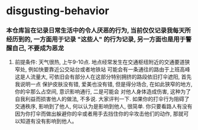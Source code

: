 # disgusting-behavior
### 本仓库旨在记录日常生活中的令人厌恶的行为, 当前仅仅记录我每天所经历到的, 一方面用于记录 "这些人" 的行为记录, 另一方面也是用于警醒自己, 不要成为恶龙

1. 前提条件: 天气很热, 上午9-10点. 地点经常发生在交通枢纽附近的交通要道狭窄处, 例如快要靠近公交站台或者地铁站
可能会有一条通往的路由于上班高峰这是人流量大, 可依旧会有部分人在这部分特别拥挤的路段依旧打伞遮阳, 首先我说明一点
保护皮肤没有错, 爱美也没有错, 但是得分场合, 在如此狭窄的地方, 你的伞那么占空间, 意识影响通行, 二是可能会
对他人身体造成伤害, 这种为了自我利益而损害他人的做法, 不多说. 大家评判一下. 如果你的打伞行为阻碍了交通秩序, 影响到了他人,
何以认为是影响到他人, 很简单. 你只要看路人有没有因为你打伞而做出躲避你的伞或者用手去挡住你的伞攻击他们的动作, 那就可以知道有没有影响到他人。
